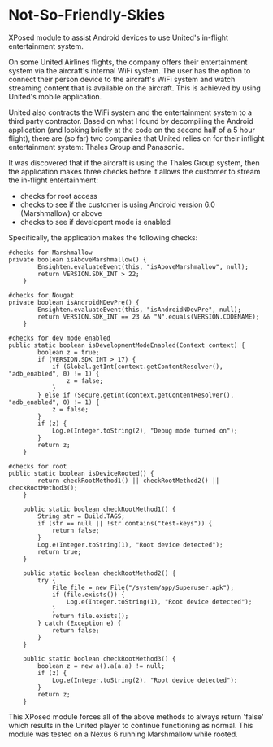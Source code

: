 # Not-So-Friendly-Skies

XPosed module to assist Android devices to use United's in-flight entertainment system.

On some United Airlines flights, the company offers their entertainment system via the aircraft's internal WiFi system. The user has the option to connect their person device to the aircraft's WiFi system and watch streaming content that is available on the aircraft. This is achieved by using United's mobile application.

United also contracts the WiFi system and the entertainment system to a third party contractor. Based on what I found by decompiling the Android application (and looking briefly at the code on the second half of a 5 hour flight), there are (so far) two companies that United relies on for their inflight entertainment system: Thales Group and Panasonic.

It was discovered that if the aircraft is using the Thales Group system, then the application makes three checks before it allows the customer to stream the in-flight entertainment:

* checks for root access
* checks to see if the customer is using Android version 6.0 (Marshmallow) or above
* checks to see if developent mode is enabled

Specifically, the application makes the following checks:

```
#checks for Marshmallow
private boolean isAboveMarshmallow() {
        Ensighten.evaluateEvent(this, "isAboveMarshmallow", null);
        return VERSION.SDK_INT > 22;
    }
    
#checks for Nougat
private boolean isAndroidNDevPre() {
        Ensighten.evaluateEvent(this, "isAndroidNDevPre", null);
        return VERSION.SDK_INT == 23 && "N".equals(VERSION.CODENAME);
    }
    
#checks for dev mode enabled
public static boolean isDevelopmentModeEnabled(Context context) {
        boolean z = true;
        if (VERSION.SDK_INT > 17) {
            if (Global.getInt(context.getContentResolver(), "adb_enabled", 0) != 1) {
                z = false;
            }
        } else if (Secure.getInt(context.getContentResolver(), "adb_enabled", 0) != 1) {
            z = false;
        }
        if (z) {
            Log.e(Integer.toString(2), "Debug mode turned on");
        }
        return z;
    }
    
#checks for root
public static boolean isDeviceRooted() {
        return checkRootMethod1() || checkRootMethod2() || checkRootMethod3();
    }

    public static boolean checkRootMethod1() {
        String str = Build.TAGS;
        if (str == null || !str.contains("test-keys")) {
            return false;
        }
        Log.e(Integer.toString(1), "Root device detected");
        return true;
    }

    public static boolean checkRootMethod2() {
        try {
            File file = new File("/system/app/Superuser.apk");
            if (file.exists()) {
                Log.e(Integer.toString(1), "Root device detected");
            }
            return file.exists();
        } catch (Exception e) {
            return false;
        }
    }

    public static boolean checkRootMethod3() {
        boolean z = new a().a(a.a) != null;
        if (z) {
            Log.e(Integer.toString(2), "Root device detected");
        }
        return z;
    }
```
    
This XPosed module forces all of the above methods to always return 'false' which results in the United player to continue functioning as normal. This module was tested on a Nexus 6 running Marshmallow while rooted.
